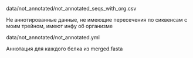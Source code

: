 data/not_annotated/not_annotated_seqs_with_org.csv

Не аннотированные данные, не имеющие пересечения по сиквенсам с моим трейном, имеют инфу об организме

data/not_annotated/not_annotated.yml

Аннотация для каждого белка из merged.fasta
